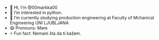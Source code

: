 - 👋 Hi, I’m @00markka00
- 👀 I’m interested in python. 
- 🌱 I’m currently studying production engineering at Faculty of Mchanical Engineering UNI LJUBLJANA
- 😄 Pronouns: Mare
- ⚡ Fun fact: Nemam šta da ti kažem.

<!---
00markka00/00markka00 is a ✨ special ✨ repository because its `README.md` (this file) appears on your GitHub profile.
You can click the Preview link to take a look at your changes.
--->
